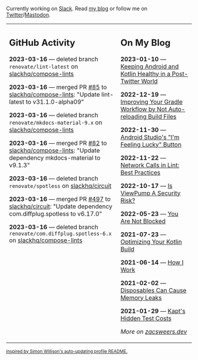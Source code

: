 Currently working on [Slack](https://slack.com/). Read [my blog](https://zacsweers.dev/) or follow me on [Twitter](https://twitter.com/ZacSweers)/[Mastodon](https://hachyderm.io/@ZacSweers).

<table><tr><td valign="top" width="60%">

## GitHub Activity
<!-- githubActivity starts -->
**2023-03-16** — deleted branch `renovate/lint-latest` on [slackhq/compose-lints](https://github.com/slackhq/compose-lints)

**2023-03-16** — merged PR [#85](https://github.com/slackhq/compose-lints/pull/85) to [slackhq/compose-lints](https://github.com/slackhq/compose-lints): "Update lint-latest to v31.1.0-alpha09"

**2023-03-16** — deleted branch `renovate/mkdocs-material-9.x` on [slackhq/compose-lints](https://github.com/slackhq/compose-lints)

**2023-03-16** — merged PR [#82](https://github.com/slackhq/compose-lints/pull/82) to [slackhq/compose-lints](https://github.com/slackhq/compose-lints): "Update dependency mkdocs-material to v9.1.3"

**2023-03-16** — deleted branch `renovate/spotless` on [slackhq/circuit](https://github.com/slackhq/circuit)

**2023-03-16** — merged PR [#497](https://github.com/slackhq/circuit/pull/497) to [slackhq/circuit](https://github.com/slackhq/circuit): "Update dependency com.diffplug.spotless to v6.17.0"

**2023-03-16** — deleted branch `renovate/com.diffplug.spotless-6.x` on [slackhq/compose-lints](https://github.com/slackhq/compose-lints)
<!-- githubActivity ends -->
</td><td valign="top" width="40%">

## On My Blog
<!-- blog starts -->
**2023-01-10** — [Keeping Android and Kotlin Healthy in a Post-Twitter World](https://www.zacsweers.dev/keeping-android-healthy/)

**2022-12-19** — [Improving Your Gradle Workflow by Not Auto-reloading Build Files](https://www.zacsweers.dev/improving-your-workflow-by-not-auto-reloading-build-files/)

**2022-11-30** — [Android Studio's "I'm Feeling Lucky" Button](https://www.zacsweers.dev/android-studios-im-feeling-lucky-button/)

**2022-11-22** — [Network Calls in Lint: Best Practices](https://www.zacsweers.dev/network-calls-in-lint-best-practices/)

**2022-10-17** — [Is ViewPump A Security Risk?](https://www.zacsweers.dev/is-viewpump-a-security-risk/)

**2022-05-23** — [You Are Not Blocked](https://www.zacsweers.dev/you-are-not-blocked/)

**2021-07-23** — [Optimizing Your Kotlin Build](https://www.zacsweers.dev/optimizing-your-kotlin-build/)

**2021-06-14** — [How I Work](https://www.zacsweers.dev/how-i-work/)

**2021-02-02** — [Disposables Can Cause Memory Leaks](https://www.zacsweers.dev/disposables-can-cause-memory-leaks/)

**2021-01-29** — [Kapt's Hidden Test Costs](https://www.zacsweers.dev/kapts-hidden-test-costs/)
<!-- blog ends -->
_More on [zacsweers.dev](https://zacsweers.dev/)_
</td></tr></table>

<sub><a href="https://simonwillison.net/2020/Jul/10/self-updating-profile-readme/">Inspired by Simon Willison's auto-updating profile README.</a></sub>